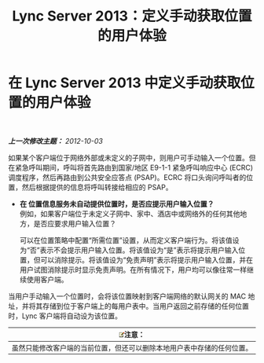 ﻿---
title: Lync Server 2013：定义手动获取位置的用户体验
TOCTitle: 定义手动获取位置的用户体验
ms:assetid: d37f67d3-e248-483b-b64c-3986559ef357
ms:mtpsurl: https://technet.microsoft.com/zh-cn/library/Gg398912(v=OCS.15)
ms:contentKeyID: 49314337
ms.date: 05/19/2016
mtps_version: v=OCS.15
ms.translationtype: HT
---

# 在 Lync Server 2013 中定义手动获取位置的用户体验

 

_**上一次修改主题：** 2012-10-03_

如果某个客户端位于网络外部或未定义的子网中，则用户可手动输入一个位置。但在紧急呼叫期间，呼叫将首先路由到国家/地区 E9-1-1 紧急呼叫响应中心 (ECRC) 调度程序，然后再路由到公共安全应答点 (PSAP)。ECRC 将口头询问呼叫者的位置，然后根据提供的信息将呼叫转接给相应的 PSAP。

  - **在 位置信息服务未自动提供位置时，是否应提示用户输入位置？**  
    例如，如果客户端位于未定义子网中、家中、酒店中或网络外的任何其他地方，是否应要求用户输入位置？
    
    可以在位置策略中配置“所需位置”设置，从而定义客户端行为。将该值设为“否”表示不会提示用户输入位置。将该值设为“是”表示将提示用户输入位置，但可以消除提示。将该值设为“免责声明”表示将提示用户输入位置，并在用户试图消除提示时显示免责声明。在所有情况下，用户均可以像往常一样继续使用客户端。

当用户手动输入一个位置时，会将该位置映射到客户端网络的默认网关的 MAC 地址，并将其存储到位于客户端上的每用户表中。当用户返回之前存储的任何位置时，Lync 客户端将自动设为该位置。

<table>
<thead>
<tr class="header">
<th><img src="images/Dn783119.note(OCS.15).gif" title="note" alt="note" />注意：</th>
</tr>
</thead>
<tbody>
<tr class="odd">
<td>虽然只能修改客户端的当前位置，但还可以删除本地用户表中存储的任何位置。</td>
</tr>
</tbody>
</table>

